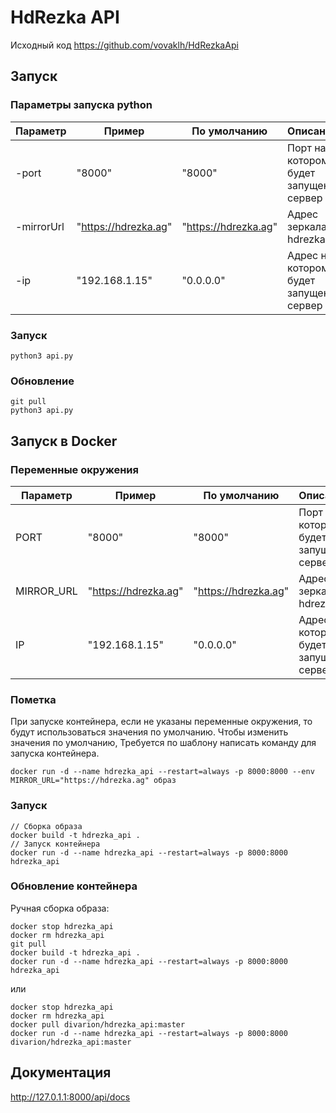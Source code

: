 # HdRezka API

Исходный код https://github.com/vovaklh/HdRezkaApi

## Запуск

### Параметры запуска python
| Параметр  | Пример | По умолчанию | Описание |
| ------------- | ------------- | ------ | -------- |
| -port  | "8000"  | "8000" | Порт на котором будет запущен сервер |
| -mirrorUrl  | "https://hdrezka.ag"  | "https://hdrezka.ag" | Адрес зеркала hdrezka |
| -ip  | "192.168.1.15"  | "0.0.0.0" | Адрес на котором будет запущен сервер |

### Запуск
```
python3 api.py
```

### Обновление

```
git pull
python3 api.py
```

## Запуск в Docker
### Переменные окружения
| Параметр  | Пример | По умолчанию | Описание |
| ------------- | ------------- | ------ | -------- |
| PORT  | "8000"  | "8000" | Порт на котором будет запущен сервер |
| MIRROR_URL  | "https://hdrezka.ag"  | "https://hdrezka.ag" | Адрес зеркала hdrezka |
| IP  | "192.168.1.15"  | "0.0.0.0" | Адрес на котором будет запущен сервер |


### Пометка
При запуске контейнера, если не указаны переменные окружения, то будут использоваться значения по умолчанию.
Чтобы изменить значения по умолчанию, Требуется по шаблону написать команду для запуска контейнера.
```
docker run -d --name hdrezka_api --restart=always -p 8000:8000 --env MIRROR_URL="https://hdrezka.ag" образ
```

### Запуск

```
// Сборка образа
docker build -t hdrezka_api .
// Запуск контейнера
docker run -d --name hdrezka_api --restart=always -p 8000:8000 hdrezka_api
```

### Обновление контейнера

Ручная сборка образа:

```
docker stop hdrezka_api
docker rm hdrezka_api
git pull
docker build -t hdrezka_api .
docker run -d --name hdrezka_api --restart=always -p 8000:8000 hdrezka_api
```

или
    
```
docker stop hdrezka_api
docker rm hdrezka_api
docker pull divarion/hdrezka_api:master
docker run -d --name hdrezka_api --restart=always -p 8000:8000 divarion/hdrezka_api:master
```


## Документация
http://127.0.1.1:8000/api/docs